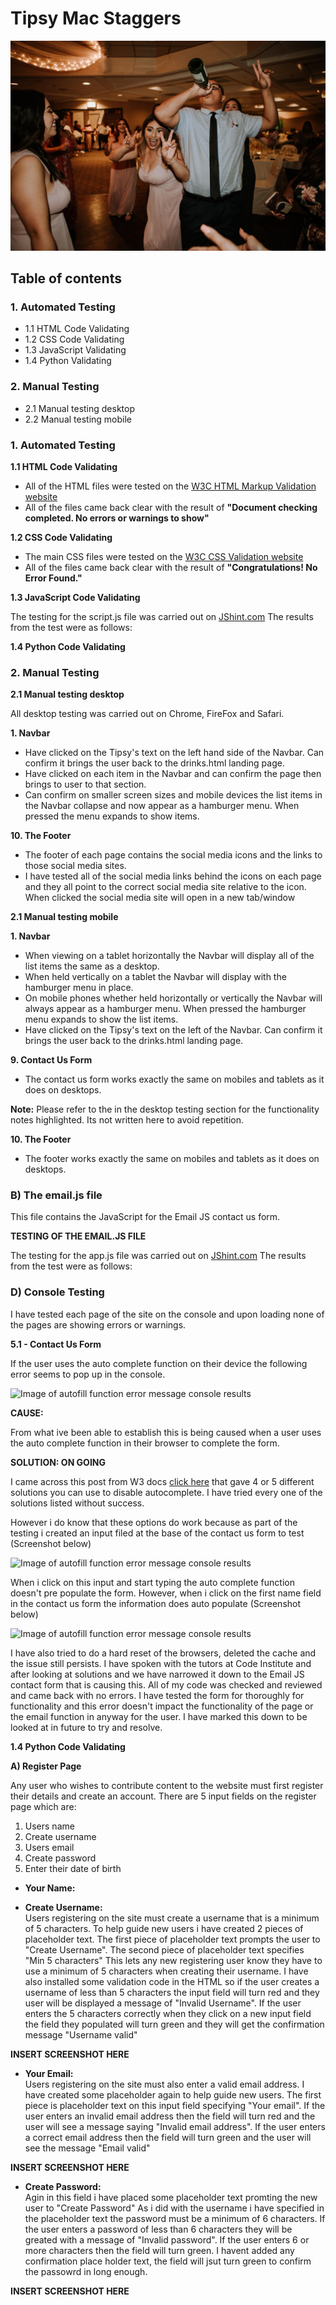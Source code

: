 # **Tipsy Mac Staggers** #
![Image of people drinking](assets/images/readme_images/people_drinking.jpg)
>
## **Table of contents** ##

### **1. Automated Testing** ###

* 1.1 HTML Code Validating 
* 1.2 CSS Code Validating 
* 1.3 JavaScript Validating
* 1.4 Python Validating

### **2. Manual Testing** ###

* 2.1 Manual testing desktop
* 2.2 Manual testing mobile

>

### **1. Automated Testing** ###

**1.1 HTML Code Validating**

* All of the HTML files were tested on the [W3C HTML Markup Validation website](https://validator.w3.org/)
* All of the files came back clear with the result of **"Document checking completed. No errors or warnings to show"**

**1.2 CSS Code Validating**

* The main CSS files were tested on the [W3C CSS  Validation website](https://jigsaw.w3.org/css-validator/) 
* All of the files came back clear with the result of **"Congratulations! No Error Found."**

**1.3 JavaScript Code Validating**

The testing for the script.js file was carried out on [JShint.com](https://jshint.com/) The results from the test were as follows:

**1.4 Python Code Validating**

>

### **2. Manual Testing** ###

**2.1 Manual testing desktop**

All desktop testing was carried out on Chrome, FireFox and Safari. 

**1. Navbar**

* Have clicked on the Tipsy's text on the left hand side of the Navbar. Can confirm it brings the user back to the drinks.html landing page.
* Have clicked on each item in the Navbar and can confirm the page then brings to user to that section.
* Can confirm on smaller screen sizes and mobile devices the list items in the Navbar collapse and now appear as a hamburger menu. When pressed the menu expands to show items. 

<!-- **9. Contact Us Form**

* I have used Email JS for this contact us form. When the user sends an email via the website they will receive a pop up notification confirming their message has been sent. 
* I will also receive an email with the users message and details. First name and e-mail address are required fields and the message will not send unless these fields have been populated. 
* The user will also receive an automated email from the site confirming their message has been received and confirms someone will be in contact with them soon.
* I have also added a spell check to the free text message box on the contact us form. 

**Note:** - Once the user message has been submitted via the site, the auto reply can sometimes vary in the speed of the response being sent to the user. Sometimes i have tested it and the response is immediate, other times it may take several minutes to be sent. I have set it so Email JS should send the automated email reply immediately. Any delay is entirely down to Email JS and is out of my control. All of the pages contact us forms use the exact same JS code from the email.js file so there is no error there. Also all of the incoming and outgoing emails in the Email JS dashboard have been set up correctly. 

I am using the free Email JS service and not the paid subscription one so one factor i thought that may be causing this could be the day/time that the email is sent/replied to. At peak times there may be a lot of sites using the service and this could be leading to the delay. 

The incoming message that the site receives from the user is always received straight away. -->

**10. The Footer**

* The footer of each page contains the social media icons and the links to those social media sites. 
* I have tested all of the social media links behind the icons on each page and they all point to the correct social media site relative to the icon. When clicked the social media site will open in a new tab/window 

>

**2.1 Manual testing mobile**

**1. Navbar**

* When viewing on a tablet horizontally the Navbar will display all of the list items the same as a desktop. 
* When held vertically on a tablet the Navbar will display with the hamburger menu in place. 
* On mobile phones whether held horizontally or vertically the Navbar will always appear as a hamburger menu. When pressed the hamburger menu expands to show the list items. 
* Have clicked on the Tipsy's text on the left of the Navbar. Can confirm it brings the user back to the drinks.html landing page.

**9. Contact Us Form**

* The contact us form works exactly the same on mobiles and tablets as it does on desktops. 

**Note:** Please refer to the in the desktop testing section for the functionality notes highlighted. Its not written here to avoid repetition. 

**10. The Footer**

* The footer works exactly the same on mobiles and tablets as it does on desktops.  

>

### **B) The email.js file** ###

This file contains the JavaScript for the Email JS contact us form. 

**TESTING OF THE EMAIL.JS FILE**

The testing for the app.js file was carried out on [JShint.com](https://jshint.com/) The results from the test were as follows:

>

### **D) Console Testing** ###

I have tested each page of the site on the console and upon loading none of the pages are showing errors or warnings. 

>

**5.1 - Contact Us Form**

If the user uses the auto complete function on their device the following error seems to pop up in the console. 

![Image of autofill function error message console results](assets/readme-images/contact-us-error-1.png)

**CAUSE:**

From what ive been able to establish this is being caused when a user uses the auto complete function in their browser to complete the form.

**SOLUTION: ON GOING**

I came across this post from W3 docs [click here](https://www.w3docs.com/snippets/html/how-to-disable-browser-autocomplete-and-autofill-on-html-form-and-input-fields.html) that gave 4 or 5 different solutions you can use to disable autocomplete. I have tried every one of the solutions listed without success.

However i do know that these options do work because as part of the testing i created an input filed at the base of the contact us form to test (Screenshot below)

![Image of autofill function error message console results](assets/readme-images/contact-us-test-field.png)

When i click on this input and start typing the auto complete function doesn't pre populate the form. However, when i click on the first name field in the contact us form the information does auto populate (Screenshot below)

![Image of autofill function error message console results](assets/readme-images/contact-us-error-2.png)

I have also tried to do a hard reset of the browsers, deleted the cache and the issue still persists. I have spoken with the tutors at Code Institute and after looking at solutions and we have narrowed it down to the Email JS contact form that is causing this. All of my code was checked and reviewed and came back with no errors. I have tested the form for thoroughly for functionality and this error doesn't impact the functionality of the page or the email function in anyway for the user. I have marked this down to be looked at in future to try and resolve. 
>

**1.4 Python Code Validating**

**A) Register Page**

Any user who wishes to contribute content to the website must first register their details and create an account. There are 5 input fields on the register page which are:

1) Users name 
2) Create username 
3) Users email 
4) Create password
5) Enter their date of birth 

* **Your Name:**<br> 


* **Create Username:**<br> 
Users registering on the site must create a username that is a minimum of 5 characters. To help guide new users i have created 2 pieces of placeholder text. The first piece of placeholder text prompts the user to "Create Username". The second piece of placeholder text specifies "Min 5 characters" This lets any new registering user know they have to use a minimum of 5 characters when creating their username. I have also installed some validation code in the HTML so if the user creates a username of less than 5 characters the input field will turn red and they user will be displayed a message of "Invalid Username". If the user enters the 5 characters correctly when they click on a new input field the field they populated will turn green and they will get the confirmation message "Username valid" 

**INSERT SCREENSHOT HERE**

* **Your Email:**<br>
Users registering on the site must also enter a valid email address. I have created some placeholder again to help guide new users. The first piece is placeholder text on this input field specifying "Your email". If the user enters an invalid email address then the field will turn red and the user will see a message saying "Invalid email address". If the user enters a correct email address then the field will turn green and the user will see the message "Email valid" 

**INSERT SCREENSHOT HERE**

* **Create Password:**<br> 
Agin in this field i have placed some placeholder text promting the new user to "Create Password" As i did with the username i have specified in the placeholder text the password must be a minimum of 6 characters. If the user enters a password of less than 6 characters they will be greated with a message of "Invalid password". If the user enters 6 or more characters then the field will turn green. I havent added any confirmation place holder text, the field will jsut turn green to confirm the passowrd in long enough.

**INSERT SCREENSHOT HERE**